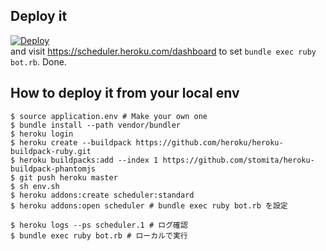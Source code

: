 ## Deploy it

[![Deploy](https://www.herokucdn.com/deploy/button.svg)](https://heroku.com/deploy)  
and visit https://scheduler.heroku.com/dashboard to set `bundle exec ruby bot.rb`. Done.

## How to deploy it from your local env

```
$ source application.env # Make your own one
$ bundle install --path vendor/bundler
$ heroku login
$ heroku create --buildpack https://github.com/heroku/heroku-buildpack-ruby.git
$ heroku buildpacks:add --index 1 https://github.com/stomita/heroku-buildpack-phantomjs
$ git push heroku master
$ sh env.sh
$ heroku addons:create scheduler:standard
$ heroku addons:open scheduler # bundle exec ruby bot.rb を設定
```
```
$ heroku logs --ps scheduler.1 # ログ確認
$ bundle exec ruby bot.rb # ローカルで実行
```


